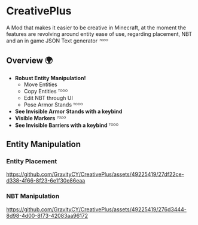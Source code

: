 # CreativePlus
A Mod that makes it easier to be creative in Minecraft, at the 
moment the features are revolving around entity ease of use, 
regarding placement, NBT and an in game JSON Text generator *ᵀᴼᴰᴼ*

## Overview 🌍
- **Robust Entity Manipulation!**
  - Move Entities
  - Copy Entities ᵀᴼᴰᴼ
  - Edit NBT through UI
  - Pose Armor Stands ᵀᴼᴰᴼ
- **See Invisible Armor Stands with a keybind**
- **Visible Markers** *ᵀᴼᴰᴼ*
- **See Invisible Barriers with a keybind** ᵀᴼᴰᴼ

## Entity Manipulation

### Entity Placement
https://github.com/GravityCY/CreativePlus/assets/49225419/27df22ce-d338-4f66-8f23-6e1f30e86eaa


### NBT Manipulation
https://github.com/GravityCY/CreativePlus/assets/49225419/276d3444-8d98-4d00-8f73-42083aa96172
